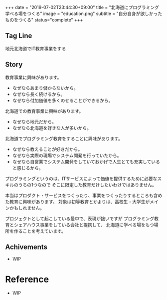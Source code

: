 +++
date = "2019-07-02T23:44:30+09:00"
title = "北海道にプログラミング学べる場をつくる"
image = "education.png"
subtitle = "自分自身が欲しかったものをつくる"
status="complete"
+++

## Tag Line
地元北海道でIT教育事業をする


## Story
教育事業に興味があります。

- なぜならあまり儲からないから。
- なぜなら長く続けるから。
- なぜなら付加価値を多くのせることができるから。

北海道での教育事業に興味があります。

- なぜなら地元だから。
- なぜなら北海道を好きな人が多いから。

北海道でプログラミング教育をすることに興味があります。

- なぜなら教えることが好きだから。
- なぜなら実際の現場でシステム開発を行っていたから。
- なぜなら自営業でシステム開発をしていておかげで人生とても充実していると感じるから。

プログラミングというのは、ITサービスによって価値を提供するために必要なスキルのうちの1つなので
そこに限定した教育だけしたいわけではありません。

本当はプロダクト・サービスをつくったり、事業をつくったりするところも含めた教育に興味があります。
対象は初等教育とかよりは、高校生・大学生がメインかもしれません。

プロジェクトとして起こしている最中で、表現が拙いですが
プログラミング教育とシェアハウス事業をしている会社と提携して、
北海道に学べる場をもつ場所を作ることを考えています。



## Achivements
- WIP

# Reference
- WIP
